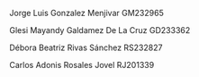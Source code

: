 Jorge Luis Gonzalez Menjivar GM232965

Glesi Mayandy Galdamez De La Cruz GD233362

Débora Beatriz Rivas Sánchez RS232827

Carlos Adonis Rosales Jovel RJ201339
